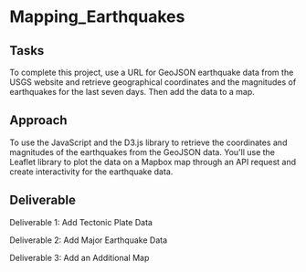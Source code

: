 # Mapping_Earthquakes
## Tasks
To complete this project, use a URL for GeoJSON earthquake data from the USGS website and retrieve geographical coordinates and the magnitudes of earthquakes for the last seven days. Then add the data to a map.
## Approach 
To use the JavaScript and the D3.js library to retrieve the coordinates and magnitudes of the earthquakes from the GeoJSON data. You'll use the Leaflet library to plot the data on a Mapbox map through an API request and create interactivity for the earthquake data.
## Deliverable
Deliverable 1: Add Tectonic Plate Data

Deliverable 2: Add Major Earthquake Data

Deliverable 3: Add an Additional Map
